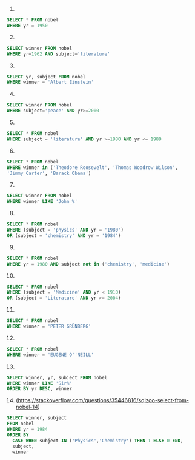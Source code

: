 1. 

```sql
SELECT * FROM nobel
WHERE yr = 1950
```

2. 

```sql
SELECT winner FROM nobel
WHERE yr=1962 AND subject='literature'
```

3.

```sql
SELECT yr, subject FROM nobel
WHERE winner = 'Albert Einstein'
```

4.

```sql
SELECT winner FROM nobel
WHERE subject='peace' AND yr>=2000
```

5. 

```sql
SELECT * FROM nobel
WHERE subject = 'literature' AND yr >=1980 AND yr <= 1989
```

6. 

```sql
SELECT * FROM nobel
WHERE winner in ('Theodore Roosevelt', 'Thomas Woodrow Wilson', 
'Jimmy Carter', 'Barack Obama')
```

7.

```sql
SELECT winner FROM nobel
WHERE winner LIKE 'John_%'
```

8.

```sql
SELECT * FROM nobel
WHERE (subject = 'physics' AND yr = '1980') 
OR (subject = 'chemistry' AND yr = '1984')
```

9. 

```sql
SELECT * FROM nobel
WHERE yr = 1980 AND subject not in ('chemistry', 'medicine')
```

10. 

```sql
SELECT * FROM nobel
WHERE (subject = 'Medicine' AND yr < 1910) 
OR (subject = 'Literature' AND yr >= 2004) 
```

11. 

```sql
SELECT * FROM nobel
WHERE winner = 'PETER GRÜNBERG'
```

12.

```sql
SELECT * FROM nobel
WHERE winner = 'EUGENE O''NEILL'
```

13.

```sql
SELECT winner, yr, subject FROM nobel
WHERE winner LIKE 'Sir%'
ORDER BY yr DESC, winner
```

14. (https://stackoverflow.com/questions/35446816/sqlzoo-select-from-nobel-14)

```sql
SELECT winner, subject
FROM nobel
WHERE yr = 1984
ORDER BY 
  CASE WHEN subject IN ('Physics','Chemistry') THEN 1 ELSE 0 END, 
  subject, 
  winner
```
